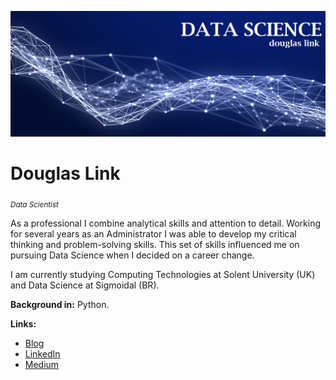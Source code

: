 <p align="center">
  <img src="banner.png" >
</p>

# Douglas Link
<sub>*Data Scientist*</sub>

As a professional I combine analytical skills and attention to detail. Working for several years as an Administrator I was able to develop my critical thinking and problem-solving skills. This set of skills influenced me on pursuing Data Science when I decided on a career change.

I am currently studying Computing Technologies at Solent University (UK) and Data Science at Sigmoidal (BR).

**Background in:** Python.

**Links:**
* [Blog]()
* [LinkedIn](https://bit.ly/3pjKRMo)
* [Medium]()
